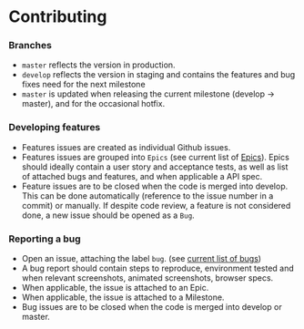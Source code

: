 # Contributing

### Branches

- `master` reflects the version in production.
- `develop` reflects the version in staging and contains the features and bug fixes need for the next milestone
- `master` is updated when releasing the current milestone (develop -> master), and for the occasional hotfix.

### Developing features

- Features issues are created as individual Github issues.
- Features issues are grouped into `Epics` (see current list of <a href="https://github.com/GlobalFishingWatch/map-client/issues?utf8=%E2%9C%93&q=is%3Aissue%20is%3Aopen%20label%3AEpic%20">Epics</a>). Epics should ideally contain a user story and acceptance tests, as well as list of attached bugs and features, and when applicable a API spec.
- Feature issues are to be closed when the code is merged into develop. This can be done automatically (reference to the issue number in a commit) or manually. If despite code review, a feature is not considered done, a new issue should be opened as a `Bug`.

### Reporting a bug

- Open an issue, attaching the label `bug`. (see <a href="https://github.com/GlobalFishingWatch/map-client/issues?q=is%3Aissue+is%3Aopen+label%3Abug">current list of bugs</a>)
- A bug report should contain steps to reproduce, environment tested and when relevant screenshots, animated screenshots, browser specs.
- When applicable, the issue is attached to an Epic.
- When applicable, the issue is attached to a Milestone.
- Bug issues are to be closed when the code is merged into develop or master.

